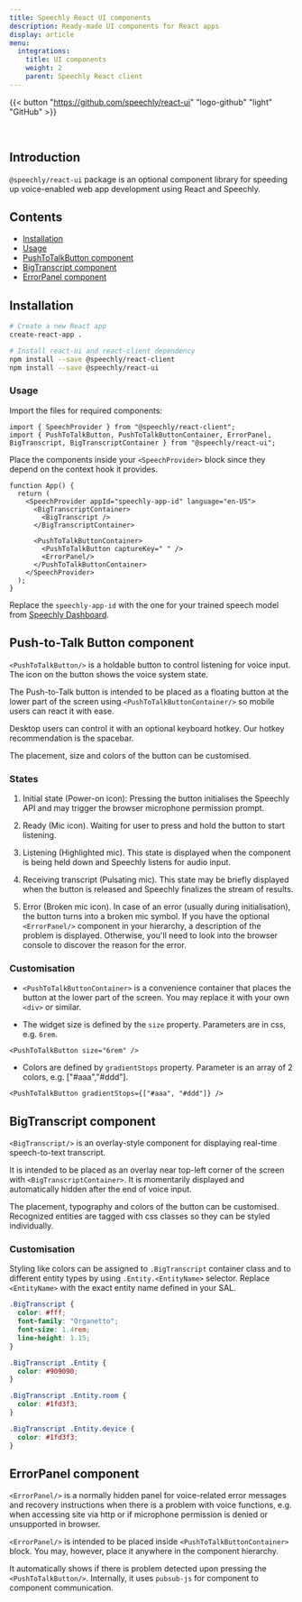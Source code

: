 ```yaml
---
title: Speechly React UI components
description: Ready-made UI components for React apps
display: article
menu:
  integrations:
    title: UI components
    weight: 2
    parent: Speechly React client
---
```


{{< button "https://github.com/speechly/react-ui" "logo-github" "light" "GitHub" >}}

&nbsp;

## Introduction

`@speechly/react-ui` package is an optional component library for speeding up voice-enabled web app development using React and Speechly.

## Contents

- [Installation](installation)
- [Usage](usage)
- [PushToTalkButton component](push-to-talk-button-component)
- [BigTranscript component](bigtranscript-component)
- [ErrorPanel component](errorpanel-component)

## Installation

```sh
# Create a new React app
create-react-app .

# Install react-ui and react-client dependency
npm install --save @speechly/react-client
npm install --save @speechly/react-ui
```

### Usage

Import the files for required components:

```tsx
import { SpeechProvider } from "@speechly/react-client";
import { PushToTalkButton, PushToTalkButtonContainer, ErrorPanel, BigTranscript, BigTranscriptContainer } from "@speechly/react-ui";
```

Place the components inside your `<SpeechProvider>` block since they depend on the context hook it provides.

```tsx
function App() {
  return (
    <SpeechProvider appId="speechly-app-id" language="en-US">
      <BigTranscriptContainer>
        <BigTranscript />
      </BigTranscriptContainer>

      <PushToTalkButtonContainer>
        <PushToTalkButton captureKey=" " />
        <ErrorPanel/>
      </PushToTalkButtonContainer>
    </SpeechProvider>
  );
}
```

Replace the `speechly-app-id` with the one for your trained speech model from [Speechly Dashboard](https://speechly.com/dashboard).

## Push-to-Talk Button component

`<PushToTalkButton/>` is a holdable button to control listening for voice input. The icon on the button shows the voice system state.

The Push-to-Talk button is intended to be placed as a floating button at the lower part of the screen using `<PushToTalkButtonContainer/>` so mobile users can react it with ease.

Desktop users can control it with an optional keyboard hotkey. Our hotkey recommendation is the spacebar.

The placement, size and colors of the button can be customised.

### States

1. Initial state (Power-on icon): Pressing the button initialises the Speechly API and may trigger the browser microphone permission prompt.

2. Ready (Mic icon). Waiting for user to press and hold the button to start listening.

3. Listening (Highlighted mic). This state is displayed when the component is being held down and Speechly listens for audio input.

4. Receiving transcript (Pulsating mic). This state may be briefly displayed when the button is released and Speechly finalizes the stream of results.

5. Error (Broken mic icon). In case of an error (usually during initialisation), the button turns into a broken mic symbol. If you have the optional `<ErrorPanel/>` component in your hierarchy, a description of the problem is displayed. Otherwise, you'll need to look into the browser console to discover the reason for the error.

### Customisation

- `<PushToTalkButtonContainer>` is a convenience container that places the button at the lower part of the screen. You may replace it with your own `<div>` or similar.

- The widget size is defined by the `size` property. Parameters are in css, e.g. `6rem`.

```tsx
<PushToTalkButton size="6rem" />
```

- Colors are defined by `gradientStops` property. Parameter is an array of 2 colors, e.g. ["#aaa","#ddd"].

```tsx
<PushToTalkButton gradientStops={["#aaa", "#ddd"]} />
```

## BigTranscript component

`<BigTranscript/>` is an overlay-style component for displaying real-time speech-to-text transcript.

It is intended to be placed as an overlay near top-left corner of the screen with `<BigTranscriptContainer>`. It is momentarily displayed and automatically hidden after the end of voice input.

The placement, typography and colors of the button can be customised. Recognized entities are tagged with css classes so they can be styled individually.

### Customisation

Styling like colors can be assigned to `.BigTranscript` container class and to different entity types by using `.Entity.<EntityName>` selector. Replace `<EntityName>` with the exact entity name defined in your SAL.

```css
.BigTranscript {
  color: #fff;
  font-family: "Organetto";
  font-size: 1.4rem;
  line-height: 1.15;
}

.BigTranscript .Entity {
  color: #909090;
}

.BigTranscript .Entity.room {
  color: #1fd3f3;
}

.BigTranscript .Entity.device {
  color: #1fd3f3;
}
```

## ErrorPanel component

`<ErrorPanel/>` is a normally hidden panel for voice-related error messages and recovery instructions when there is a problem with voice functions, e.g. when accessing site via http or if microphone permission is denied or unsupported in browser.

`<ErrorPanel/>` is intended to be placed inside `<PushToTalkButtonContainer>` block. You may, however, place it anywhere in the component hierarchy.

It automatically shows if there is problem detected upon pressing the `<PushToTalkButton/>`. Internally, it uses `pubsub-js` for component to component communication.
